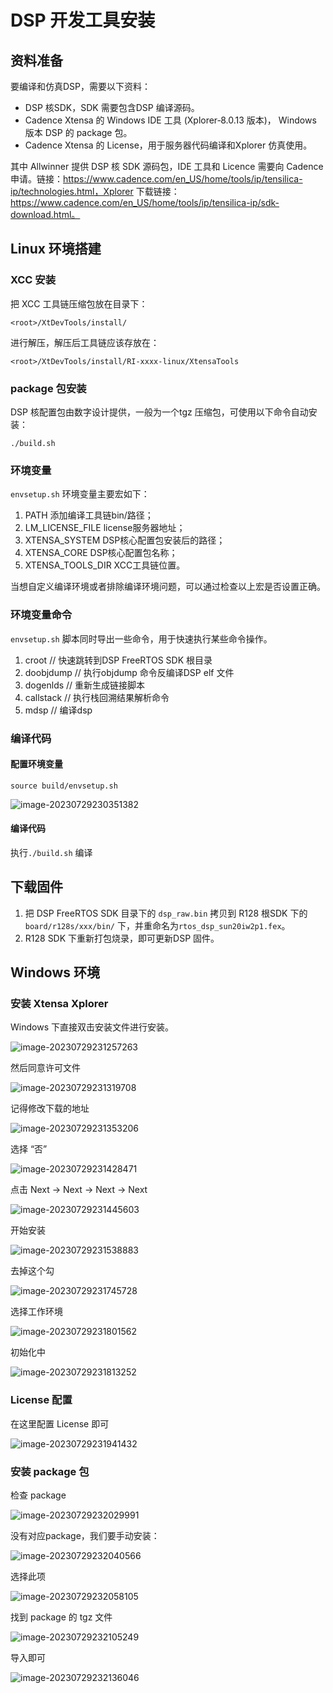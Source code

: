 # DSP 开发工具安装

## 资料准备

要编译和仿真DSP，需要以下资料：

- DSP 核SDK，SDK 需要包含DSP 编译源码。
- Cadence Xtensa 的 Windows IDE 工具 (Xplorer‑8.0.13 版本)， Windows 版本 DSP 的 package 包。
- Cadence Xtensa 的 License，用于服务器代码编译和Xplorer 仿真使用。

其中 Allwinner 提供 DSP 核 SDK 源码包，IDE 工具和 Licence 需要向 Cadence 申请。链接：https://www.cadence.com/en_US/home/tools/ip/tensilica-ip/technologies.html，Xplorer 下载链接：https://www.cadence.com/en_US/home/tools/ip/tensilica-ip/sdk-download.html。

## Linux 环境搭建

### XCC 安装

把 XCC 工具链压缩包放在目录下：

```
<root>/XtDevTools/install/
```

进行解压，解压后工具链应该存放在：

```
<root>/XtDevTools/install/RI‑xxxx‑linux/XtensaTools
```

### package 包安装

DSP 核配置包由数字设计提供，一般为一个tgz 压缩包，可使用以下命令自动安装：

```
./build.sh
```

### 环境变量

`envsetup.sh` 环境变量主要宏如下：

1. PATH 添加编译工具链bin/路径；
2. LM_LICENSE_FILE license服务器地址；
3. XTENSA_SYSTEM DSP核心配置包安装后的路径；
4. XTENSA_CORE DSP核心配置包名称；
5. XTENSA_TOOLS_DIR XCC工具链位置。

当想自定义编译环境或者排除编译环境问题，可以通过检查以上宏是否设置正确。

### 环境变量命令

`envsetup.sh` 脚本同时导出一些命令，用于快速执行某些命令操作。

1. croot // 快速跳转到DSP FreeRTOS SDK 根目录
2. doobjdump // 执行objdump 命令反编译DSP elf 文件
3. dogenlds // 重新生成链接脚本
4. callstack // 执行栈回溯结果解析命令
5. mdsp // 编译dsp

### 编译代码

#### 配置环境变量

```
source build/envsetup.sh
```

![image-20230729230351382](assets/post/dsp_sdk/image-20230729230351382.png)

#### 编译代码

执行`./build.sh` 编译

## 下载固件

1. 把 DSP FreeRTOS SDK 目录下的 `dsp_raw.bin` 拷贝到 R128 根SDK 下的 `board/r128s/xxx/bin/` 下，并重命名为`rtos_dsp_sun20iw2p1.fex`。
2. R128 SDK 下重新打包烧录，即可更新DSP 固件。

## Windows 环境

### 安装 Xtensa Xplorer 

Windows 下直接双击安装文件进行安装。

![image-20230729231257263](assets/post/dsp_sdk/image-20230729231257263.png)

然后同意许可文件

![image-20230729231319708](assets/post/dsp_sdk/image-20230729231319708.png)

记得修改下载的地址

![image-20230729231353206](assets/post/dsp_sdk/image-20230729231353206.png)

选择 “否”

![image-20230729231428471](assets/post/dsp_sdk/image-20230729231428471.png)

点击 Next -> Next -> Next -> Next

![image-20230729231445603](assets/post/dsp_sdk/image-20230729231445603.png)

开始安装

![image-20230729231538883](assets/post/dsp_sdk/image-20230729231538883.png)

去掉这个勾

![image-20230729231745728](assets/post/dsp_sdk/image-20230729231745728.png)

选择工作环境

![image-20230729231801562](assets/post/dsp_sdk/image-20230729231801562.png)

初始化中

![image-20230729231813252](assets/post/dsp_sdk/image-20230729231813252.png)

### License 配置

在这里配置 License 即可

![image-20230729231941432](assets/post/dsp_sdk/image-20230729231941432.png)

### 安装 package 包

检查 package

![image-20230729232029991](assets/post/dsp_sdk/image-20230729232029991.png)

没有对应package，我们要手动安装：

![image-20230729232040566](assets/post/dsp_sdk/image-20230729232040566.png)

选择此项

![image-20230729232058105](assets/post/dsp_sdk/image-20230729232058105.png)

找到 package 的 tgz 文件

![image-20230729232105249](assets/post/dsp_sdk/image-20230729232105249.png)

导入即可

![image-20230729232136046](assets/post/dsp_sdk/image-20230729232136046.png)
